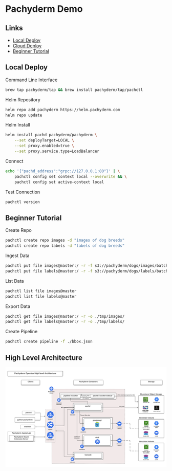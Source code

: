 # Pachyderm Demo


## Links

- [Local Deploy](https://docs.pachyderm.com/latest/getting-started/local-deploy/docker/)
- [Cloud Deploy](https://docs.pachyderm.com/latest/getting-started/cloud-deploy/aws/)
- [Beginner Tutorial](https://docs.pachyderm.com/latest/getting-started/beginner-tutorial/)

## Local Deploy

Command Line Interface
```sh
brew tap pachyderm/tap && brew install pachyderm/tap/pachctl
```

Helm Repository
```sh
helm repo add pachyderm https://helm.pachyderm.com  
helm repo update
```

Helm Install
```sh
helm install pachd pachyderm/pachyderm \
    --set deployTarget=LOCAL \
    --set proxy.enabled=true \
    --set proxy.service.type=LoadBalancer 
```

Connect
```sh
echo '{"pachd_address":"grpc://127.0.0.1:80"}' | \
    pachctl config set context local --overwrite && \
    pachctl config set active-context local
```

Test Connection
```sh
pachctl version
```

## Beginner Tutorial

Create Repo
```sh
pachctl create repo images -d "images of dog breeds"
pachctl create repo labels -d "labels of dog breeds"
```

Ingest Data
```sh
pachctl put file images@master:/ -r -f s3://pachyderm/dogs/images/batch_01/
pachctl put file labels@master:/ -r -f s3://pachyderm/dogs/labels/batch_01/
```

List Data
```sh
pachctl list file images@master
pachctl list file labels@master
```

Export Data
```sh
pachctl get file images@master:/ -r -o ./tmp/images/
pachctl get file labels@master:/ -r -o ./tmp/labels/
```

Create Pipeline
```sh
pachctl create pipeline -f ./bbox.json
```

## High Level Architecture

![High Level Architecture](./images/pachyderm-high-level-arch.svg)